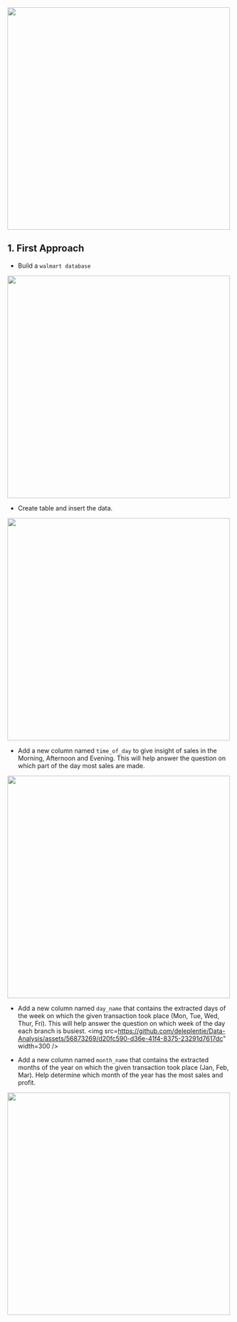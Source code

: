 <img src="https://github.com/deleplentie/Data-Analysis/assets/56873269/2b0b313a-1db1-4b7f-bdff-94b572838985" width=500 />

## 1. First Approach

 - Build a `walmart database`
<img src="https://github.com/deleplentie/Data-Analysis/assets/56873269/2b0b313a-1db1-4b7f-bdff-94b572838985" width=500 />


 - Create table and insert the data.
<img src="https://github.com/deleplentie/Data-Analysis/assets/56873269/5dfbd658-fac4-4b8b-ad39-8bfe27abf4ab" width=500 />


- Add a new column named `time_of_day` to give insight of sales in the Morning, Afternoon and Evening. This will help answer the question on which part of the day most sales are made.
<img src="https://github.com/deleplentie/Data-Analysis/assets/56873269/af6111e4-f207-48e5-a4db-d2cdd471e7c8" width=500 />


- Add a new column named `day_name` that contains the extracted days of the week on which the given transaction took place (Mon, Tue, Wed, Thur, Fri). This will help answer the question on which week of the day each branch is busiest.
<img src=https://github.com/deleplentie/Data-Analysis/assets/56873269/d20fc590-d36e-41f4-8375-23291d7617dc" width=300 />

 
- Add a new column named `month_name` that contains the extracted months of the year on which the given transaction took place (Jan, Feb, Mar). Help determine which month of the year has the most sales and profit.
<img src="" width=500 />
